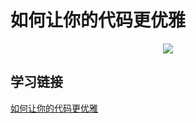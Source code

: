 # 如何让你的代码更优雅

<p align="center">
  <img src="https://cdn.jsdelivr.net/gh/whf605319646/image_store/assets/blog/52960b3484694952bf68ed6b1b69fe86.png">
</p>

## 学习链接
[如何让你的代码更优雅](https://juejin.cn/post/6962347960340316173)